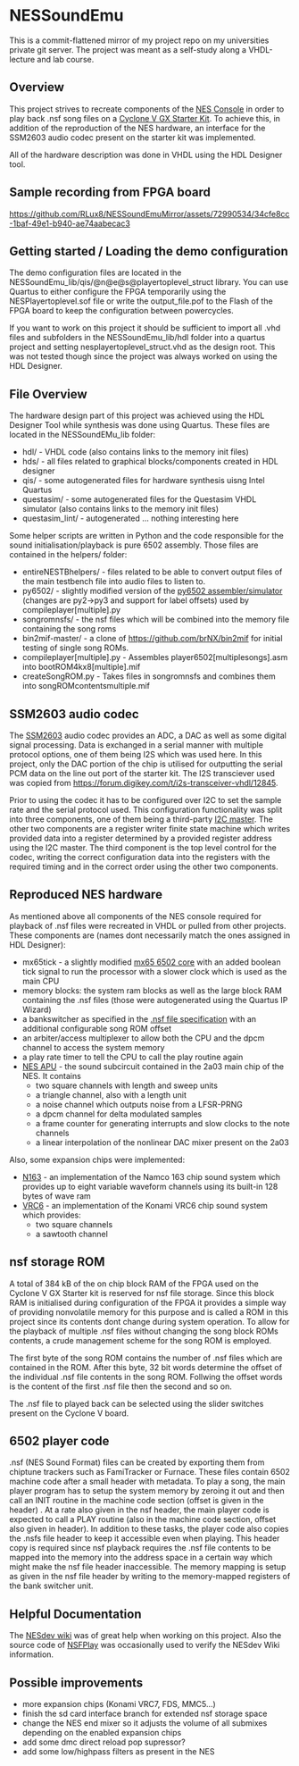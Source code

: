 # NESSoundEmu
This is a commit-flattened mirror of my  project repo on my universities private git server. The project was meant as a self-study along a VHDL-lecture and lab course.
## Overview
 This project strives to recreate components of the [NES Console](https://de.wikipedia.org/wiki/Nintendo_Entertainment_System) in order to play back .nsf song files on a [Cyclone V GX Starter Kit](https://www.terasic.com.tw/cgi-bin/page/archive.pl?Language=English&No=830). To achieve this, in addition of the reproduction of the NES hardware, an interface for the SSM2603 audio codec present on the starter kit was implemented.

All of the hardware description was done in VHDL using the HDL Designer tool.
 
## Sample recording from FPGA board


https://github.com/RLux8/NESSoundEmuMirror/assets/72990534/34cfe8cc-1baf-49e1-b940-ae74aabecac3


## Getting started / Loading the demo configuration
The demo configuration files are located in the NESSoundEmu_lib/qis/@n@e@s@playertoplevel_struct library. You can use Quartus to either configure the FPGA temporarily using the NESPlayertoplevel.sof file or write the output_file.pof to the Flash of the FPGA board to keep the configuration between powercycles.

If you want to work on this project it should be sufficient to import all .vhd files and subfolders in the NESSoundEmu_lib/hdl folder into a quartus project and setting nesplayertoplevel_struct.vhd as the design root. This was not tested though since the project was always worked on using the HDL Designer.

## File Overview
The hardware design part of this project was achieved using the HDL Designer Tool while synthesis was done using Quartus. These files are located in the NESSoundEMu_lib folder:<br>
- hdl/ - VHDL code  (also contains links to the memory init files)
- hds/ - all files related to graphical blocks/components created in HDL designer
- qis/ - some autogenerated files for hardware synthesis uisng Intel Quartus
- questasim/ - some autogenerated files for the Questasim VHDL simulator (also contains links to the memory init files)
- questasim_lint/ - autogenerated ... nothing interesting here
  
 Some helper scripts are written in Python and the code responsible for the sound initialisation/playback is pure 6502 assembly. 
 Those files are contained in the helpers/ folder: <br>
 
- entireNESTBhelpers/ - files related to be able to convert output files of the main testbench file into audio files to listen to.
- py6502/ - slightly modified version of the [py6502 assembler/simulator](https://github.com/dj-on-github/py6502) (changes are py2->py3 and support for label offsets) used by compileplayer[multiple].py
- songromnsfs/ - the nsf files which will be combined into the memory file containing the song roms
- bin2mif-master/ - a clone of https://github.com/brNX/bin2mif for initial testing of single song ROMs.
- compileplayer[multiple].py - Assembles player6502[multiplesongs].asm into bootROM4kx8[multiple].mif
- createSongROM.py - Takes files in songromnsfs and combines them into songROMcontentsmultiple.mif


## SSM2603 audio codec
The [SSM2603](https://www.analog.com/en/products/ssm2603.html) audio codec provides an ADC, a DAC as well as some digital signal processing. Data is exchanged in a serial manner with multiple protocol options, one of them being I2S which was used here. In this project, only the DAC portion of the chip is utilised for outputting the serial PCM data on the line out port of the starter kit. The I2S transciever used was copied from https://forum.digikey.com/t/i2s-transceiver-vhdl/12845.

Prior to using the codec it has to be configured over I2C to set the sample rate and the serial protocol used. 
This configuration functionality was split into three components, one of them being a third-party [I2C master](https://forum.digikey.com/t/i2c-master-vhdl/12797). The other two components are a register writer finite state machine which writes provided data into a register determined by a provided register address using the I2C master. The third component is the top level control for the codec, writing the correct configuration data into the registers with the required timing and in the correct order using the other two components.


## Reproduced NES hardware
 As mentioned above all components of the NES console required for playback of .nsf files were recreated in VHDL or pulled from other projects.
 These components are (names dont necessarily match the ones assigned in HDL Designer):
- mx65tick - a slightly modified [mx65 6502 core](https://github.com/Steve-Teal/mx65) with an added boolean tick signal to run the processor with a slower clock which is used as the main CPU
- memory blocks: the system ram blocks as well as the large block RAM containing the .nsf files (those were autogenerated using the Quartus IP Wizard)
- a bankswitcher as specified in the [.nsf file specification](https://www.nesdev.org/wiki/NSF) with an additional configurable song ROM offset
- an arbiter/access multiplexer to allow both the CPU and the dpcm channel to access the system memory
- a play rate timer to tell the CPU to call the play routine again
- [NES APU](https://www.nesdev.org/wiki/APU) - the sound subcircuit contained in the 2a03 main chip of the NES. It contains
  * two square channels with length and sweep units
  * a triangle channel, also with a length unit
  * a noise channel which outputs noise from a LFSR-PRNG
  * a dpcm channel for delta modulated samples
  * a frame counter for generating interrupts and slow clocks to the note channels
  * a linear interpolation of the nonlinear DAC mixer present on the 2a03
  
Also, some expansion chips were implemented:
- [N163](https://www.nesdev.org/wiki/Namco_163_audio) - an implementation of the Namco 163 chip sound system which provides up to eight variable waveform channels using its built-in 128 bytes of wave ram
- [VRC6](https://www.nesdev.org/wiki/VRC6_audio) - an implementation of the Konami VRC6 chip sound system which provides:
  * two square channels
  * a sawtooth channel

## nsf storage ROM
A total of 384 kB of the on chip block RAM of the FPGA used on the Cyclone V GX Starter kit is reserved for nsf file storage. Since this block RAM is initialised during configuration of the FPGA it provides a simple way of providing nonvolatile memory for this purpose and is called a ROM in this project since its contents dont change during system operation. To allow for the playback of multiple .nsf files without changing the song block ROMs contents, a crude management scheme for the song ROM is employed.

The first byte of the song ROM contains the number of .nsf files which are contained in the ROM. After this byte, 32 bit words determine the offset of the individual .nsf file contents in the song ROM. Follwing the offset words is the content of the first .nsf file then the second and so on. 

The .nsf file to played back can be selected using the slider switches present on the Cyclone V board. 

## 6502 player code
.nsf (NES Sound Format) files can be created by exporting them from chiptune trackers such as FamiTracker or Furnace. These files contain 6502 machine code after a small header with metadata. To play a song, the main player program has to setup the system memory by zeroing it out and then call an INIT routine in the machine code section (offset is given in the header) . At a rate also given in the nsf header, the main player code is expected to call a PLAY routine (also in the machine code section, offset also given in header). In addition to these tasks, the player code also copies the .nsfs file header to keep it accessible even when playing. This header copy is required since nsf playback requires the .nsf file contents to be mapped into the memory into the address space in a certain way which might make the nsf file header inaccessible. The memory mapping is setup as given in the nsf file header by writing to the memory-mapped registers of the bank switcher unit. 

## Helpful Documentation
 The [NESdev wiki](https://www.nesdev.org/wiki/Nesdev_Wiki) was of great help when working on this project. Also the source code of [NSFPlay](https://github.com/bbbradsmith/nsfplay) was occasionally used to verify the NESdev Wiki information.
 
## Possible improvements
- more expansion chips (Konami VRC7, FDS, MMC5...)
- finish the sd card interface branch for extended nsf storage space
- change the NES end mixer so it adjusts the volume of all submixes depending on the enabled expansion chips 
- add some dmc direct reload pop supressor?
- add some low/highpass filters as present in the NES
